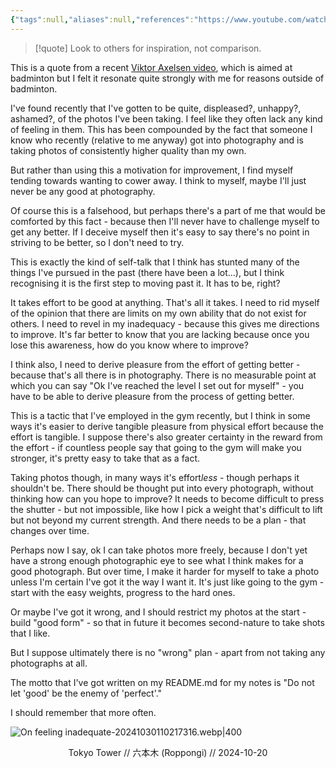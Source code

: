```yaml
---
{"tags":null,"aliases":null,"references":"https://www.youtube.com/watch?v=iUjLTT2RYFU","parent":null,"dg-publish":true,"permalink":"/Zettelkasten/On feeling inadequate/","dgPassFrontmatter":true,"noteIcon":"1","created":"2024-10-29T20:56:41.063+09:00","updated":"2024-10-31T00:23:13.603+09:00"}
---
```


>[!quote] Look to others for inspiration, not comparison.

This is a quote from a recent [Viktor Axelsen video](https://www.youtube.com/watch?v=iUjLTT2RYFU), which is aimed at badminton but I felt it resonate quite strongly with me for reasons outside of badminton.

I've found recently that I've gotten to be quite, displeased?, unhappy?, ashamed?, of the photos I've been taking. I feel like they often lack any kind of feeling in them.
This has been compounded by the fact that someone I know who recently (relative to me anyway) got into photography and is taking photos of consistently higher quality than my own.

But rather than using this a motivation for improvement, I find myself tending towards wanting to cower away. I think to myself, maybe I'll just never be any good at photography.

Of course this is a falsehood, but perhaps there's a part of me that would be comforted by this fact - because then I'll never have to challenge myself to get any better. If I deceive myself then it's easy to say there's no point in striving to be better, so I don't need to try.

This is exactly the kind of self-talk that I think has stunted many of the things I've pursued in the past (there have been a lot...), but I think recognising it is the first step to moving past it. It has to be, right?

It takes effort to be good at anything. That's all it takes. I need to rid myself of the opinion that there are limits on my own ability that do not exist for others. I need to revel in my inadequacy - because this gives me directions to improve. It's far better to know that you are lacking because once you lose this awareness, how do you know where to improve?

I think also, I need to derive pleasure from the effort of getting better - because that's all there is in photography. There is no measurable point at which you can say "Ok I've reached the level I set out for myself" - you have to be able to derive pleasure from the process of getting better.

This is a tactic that I've employed in the gym recently, but I think in some ways it's easier to derive tangible pleasure from physical effort because the effort is tangible. I suppose there's also greater certainty in the reward from the effort - if countless people say that going to the gym will make you stronger, it's pretty easy to take that as a fact.

Taking photos though, in many ways it's effort*less* - though perhaps it shouldn't be. There should be thought put into every photograph, without thinking how can you hope to improve? It needs to become difficult to press the shutter - but not impossible, like how I pick a weight that's difficult to lift but not beyond my current strength. And there needs to be a plan - that changes over time.

Perhaps now I say, ok I can take photos more freely, because I don't yet have a strong enough photographic eye to see what I think makes for a good photograph. But over time, I make it harder for myself to take a photo unless I'm certain I've got it the way I want it. It's just like going to the gym - start with the easy weights, progress to the hard ones.

Or maybe I've got it wrong, and I should restrict my photos at the start - build "good form" - so that in future it becomes second-nature to take shots that I like.

But I suppose ultimately there is no "wrong" plan - apart from not taking any photographs at all.

The motto that I've got written on my README.md for my notes is "Do not let 'good' be the enemy of 'perfect'."

I should remember that more often.


![On feeling inadequate-20241030110217316.webp|400](/img/user/Images/On%20feeling%20inadequate-20241030110217316.webp)
<div align="center">Tokyo Tower // 六本木 (Roppongi) // 2024-10-20</div>
